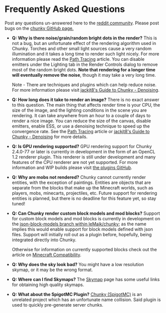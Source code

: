 Frequently Asked Questions
==========================

Post any questions un-answered here to the [reddit community][0].
Please post bugs on the [chunky GitHub page.][1]

* **Q: Why is there noise/grain/random bright dots in the render?**
  This is not a bug, but an unfortunate effect of the rendering algorithm used
  in Chunky. Torches and other small light sources cause a very random
  illumination and it takes a long time to render such light nicely. For more
  information please read the [Path Tracing](/path_tracing.html) article. You can disable
  emitters under the Lighting tab in the Render Controls dialog to remove most
  of the random bright dots.  **Note that rendering for a longer time will
  eventually remove the noise**, though it may take a very long time.
  
	Note - There are techniques and plugins which can help reduce noise. For more information please visit [jackjt8's Guide to Chunky - Denoising][5].

* **Q: How long does it take to render an image?**
  There is no exact answer to this question. The main thing that affects render
  time is your CPU, the size of the image, and the lighting conditions in the
  scene you are rendering. It can take anywhere from an hour to a couple of
  days to render a nice image. You can reduce the size of the canvas, disable
  emitters, enable ESS, or use a denoising technique to speed up the convergence rate. See the [Path Tracing](/path_tracing.html) article or [jackjt8's Guide to Chunky - Denoising][5] for more details.

* **Q: Is GPU rendering supported?**
  GPU rendering support for Chunky 2.4.0-77 or later is currently in development in the form of an OpenCL 1.2 renderer plugin. This renderer is still under development and many features of the CPU renderer are not yet supported. For more information and WIP builds please visit [the plugins GitHub][6].

* **Q: Why are mobs not rendered?**
  Chunky cannot currently render entities, with the exception of paintings. Entities are objects that are separate from the blocks that make up the Minecraft worlds, such as players, mobs, minecarts, projectiles, etc. Future support for rendering entities is planned, but there is no deadline for this feature yet, so stay tuned!

* **Q: Can Chunky render custom block models and mod blocks?**
  Support for custom block models and mod blocks is currently in development on the [json-block-models branch within leMaik/chunky][7]; as the name implies this would enable support for block models defined with json files. Support will initially roll out as a plugin before, hopefully, being integrated directly into Chunky.
  
	Otherwise for information on currently supported blocks check out the article on [Minecraft Compatibility][4].

* **Q: Why does the sky look bad?**
  You might have a low resolution skymap, or it may be the wrong format.

* **Q: Where can I find Skymaps?**
  The [Skymap][3] page has some useful links for obtaining high quality skymaps.
  
* **Q: What about the SpigotMC Plugin?**
  [Chunky (SpigotMC)](https://www.spigotmc.org/resources/chunky.81534/) is an unrelated project which has an unfortunate name collision. Said plugin is used to quickly pre-generate server chunks.


[0]:http://www.reddit.com/r/chunky
[1]:https://github.com/llbit/chunky/issues
[3]:/skymaps.html
[4]:minecraft_compatibility.html
[5]: https://jackjt8.github.io/ChunkyGuide/docs/advanced_techniques/denoising.html
[6]: https://github.com/alexhliu/ChunkyClPlugin
[7]: https://github.com/leMaik/chunky/tree/json-block-models
